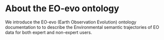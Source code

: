 About the EO-evo ontology
===================
We introduce the EO-evo (Earth Observation Evolution) ontology documentation to to describe the Environmental semantic trajectories of EO data for both expert and non-expert users.
